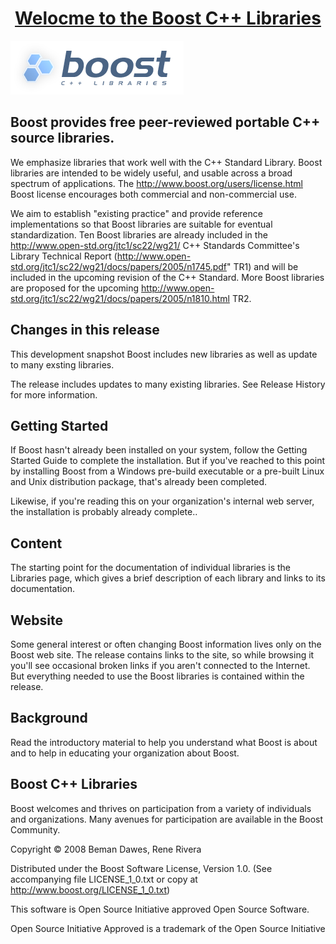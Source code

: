 
<h1  align="center"><u>Welocme to the Boost C++ Libraries</u></h1>

![](boost.png)


## Boost provides free peer-reviewed portable C++ source libraries.

  
  We emphasize libraries that work well with the C++ Standard Library.
  Boost libraries are intended to be widely useful, and usable across a broad
  spectrum of applications. The http://www.boost.org/users/license.html Boost 
  license encourages both commercial and non-commercial use.


  We aim to establish "existing practice" and provide reference
  implementations so that Boost libraries are suitable for eventual
  standardization. Ten Boost libraries are already included in the 
  http://www.open-std.org/jtc1/sc22/wg21/ C++ Standards Committee's
  Library Technical Report 
  (http://www.open-std.org/jtc1/sc22/wg21/docs/papers/2005/n1745.pdf" TR1)
  and will be included in the upcoming revision of the C++ Standard. More
  Boost libraries are proposed for the upcoming 
  http://www.open-std.org/jtc1/sc22/wg21/docs/papers/2005/n1810.html  TR2.
  
## Changes in this release
  
This development snapshot Boost includes new libraries as well as update to many exsting libraries.

The release includes updates to many existing libraries. See Release History for more information.


  
## Getting Started
  
If Boost hasn't already been installed on your system, follow the Getting Started Guide to complete the installation. But if you've reached to this point by installing Boost from a Windows pre-build executable or a pre-built Linux and Unix distribution package, that's already been completed. 

Likewise, if you're reading this on your organization's internal web server, the installation is probably already complete..

## Content

The starting point for the documentation of individual libraries is the Libraries page, which gives a brief description of each library and links to its documentation.

## Website

Some general interest or often changing Boost information lives only on the Boost web site. The release contains links to the site, so while browsing it you'll see occasional broken links if you aren't connected to the Internet. But everything needed to use the Boost libraries is contained within the release.

## Background

Read the introductory material to help you understand what Boost is about and to help in educating your organization about Boost.


## Boost C++ Libraries

Boost welcomes and thrives on participation from a variety of individuals and organizations. Many avenues for participation are available in the Boost Community.

Copyright © 2008 Beman Dawes, Rene Rivera

Distributed under the Boost Software License, Version 1.0. (See accompanying file LICENSE_1_0.txt or copy at http://www.boost.org/LICENSE_1_0.txt)

This software is Open Source Initiative approved Open Source Software.

Open Source Initiative Approved is a trademark of the Open Source Initiative

